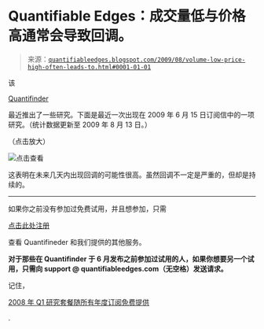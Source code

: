 <!--yml

分类：未分类

日期：2024-05-18 13:15:42

-->

# Quantifiable Edges：成交量低与价格高通常会导致回调。

> 来源：[`quantifiableedges.blogspot.com/2009/08/volume-low-price-high-often-leads-to.html#0001-01-01`](http://quantifiableedges.blogspot.com/2009/08/volume-low-price-high-often-leads-to.html#0001-01-01)

该

[Quantifinder](http://www.quantifiableedges.com/quantifinderinfo.html)

最近推出了一些研究。下面是最近一次出现在 2009 年 6 月 15 日订阅信中的一项研究。（统计数据更新至 2009 年 8 月 13 日。）

（点击放大）

![点击查看](https://blogger.googleusercontent.com/img/b/R29vZ2xl/AVvXsEgmColIRbSA6nRjP52hX_pZjGF831gsuUw-GUesiJotEeMCMY2S9CMHcdQu6L8e7NoKcX5QkKE2Zw7WxWLgE0v2mJ2V0fklP-Q2fs8sG-2-3x4A_38AzvW_Y3lcQK9fXgsBEwfvA6jZsA5e/s1600-h/2009-8-14+png.png)

这表明在未来几天内出现回调的可能性很高。虽然回调不一定是严重的，但却是持续的。

-------------------

如果你之前没有参加过免费试用，并且想参加，只需

[点击此处注册](http://www.quantifiableedges.com/members/register.php)

查看 Quantifineder 和我们提供的其他服务。

**对于那些在 Quantifinder 于 6 月发布之前参加过试用的人，如果你想要另一个试用，只需向 support @ quantifiableedges.com（无空格）发送请求。**

记住，

[2008 年 Q1 研究套餐随所有年度订阅免费提供](http://quantifiableedges.blogspot.com/2009/08/dog-days-of-summer-special-promotion.html)

.
